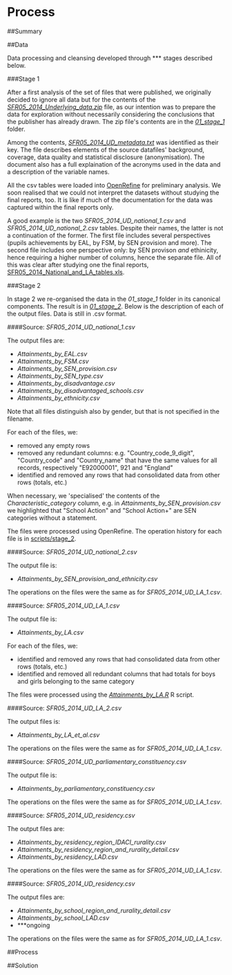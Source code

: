 Process
=======

##Summary

##Data

Data processing and cleansing developed through *** stages described below.

###Stage 1

After a first analysis of the set of files that were published, we originally decided to ignore all data but for the contents of the [*SFR05_2014_Underlying_data.zip*](data/raw/SFR05_2014_Underlying_data.zip) file, as our intention was to prepare the data for exploration without necessarily considering the conclusions that the publisher has already drawn. The zip file's contents are in the [*01_stage_1*](data/processed/01_stage_1/) folder.

Among the contents, [*SFR05_2014_UD_metadata.txt*](data/processed/01_stage_1/SFR05_2014_UD_metadata.txt) was identified as their key. The file describes elements of the source datafiles' background, coverage, data quality and statistical disclosure (anonymisation). The document also has a full explaination of the acronyms used in the data and a description of the variable names. 

All the csv tables were loaded into [OpenRefine](http://openrefine.org/) for preliminary analysis. We soon realised that we could not interpret the datasets without studying the final reports, too. It is like if much of the documentation for the data was captured within the final reports only.

A good example is the two *SFR05_2014_UD_national_1.csv* and *SFR05_2014_UD_national_2.csv* tables. Despite their names, the latter is not a continuation of the former. The first file includes several perspectives (pupils achievements by EAL, by FSM, by SEN provision and more). The second file includes one perspective only: by SEN provison *and* ethinicity, hence requiring a higher number of columns, hence the separate file. All of this was clear after studying one the final reports, [SFR05_2014_National_and_LA_tables.xls](data/raw/SFR05_2014_National_and_LA_tables.xls). 

###Stage 2

In stage 2 we re-organised the data in the *01_stage_1* folder in its canonical components. The result is in [*01_stage_2*](data/processed/02_stage_2/). Below is the description of each of the output files. Data is still in .csv format.

####Source: *SFR05_2014_UD_national_1.csv*

The output files are:
- *Attainments_by_EAL.csv*
- *Attainments_by_FSM.csv*
- *Attainments_by_SEN_provision.csv*
- *Attainments_by_SEN_type.csv*
- *Attainments_by_disadvantage.csv*
- *Attainments_by_disadvantaged_schools.csv*
- *Attainments_by_ethnicity.csv*

Note that all files distinguish also by gender, but that is not specified in the filename.

For each of the files, we:
- removed any empty rows
- removed any redundant columns: e.g. "Country_code_9_digit", "Country_code" and "Country_name" that have the same values for all records, respectively "E92000001", 921 and "England"
- identified and removed any rows that had consolidated data from other rows (totals, etc.)

When necessary, we 'specialised' the contents of the *Characteristic_category* column, e.g. in *Attainments_by_SEN_provision.csv* we highlighted that "School Action" and "School Action+" are SEN categories without a statement.

The files were processed using OpenRefine. The operation history for each file is in [scripts/stage_2](script/stage_2).

####Source: *SFR05_2014_UD_national_2.csv*

The output file is:
- *Attainments_by_SEN_provision_and_ethnicity.csv*

The operations on the files were the same as for *SFR05_2014_UD_LA_1.csv*.

####Source: *SFR05_2014_UD_LA_1.csv*

The output file is:
- *Attainments_by_LA.csv*

For each of the files, we:
- identified and removed any rows that had consolidated data from other rows (totals, etc.)
- identified and removed all redundant columns that had totals for boys and girls belonging to the same category

The files were processed using the [*Attainments_by_LA.R*](scripts/stage_2/Attainments_by_LA.R) R script.

####Source: *SFR05_2014_UD_LA_2.csv*

The output files is:
- *Attainments_by_LA_et_al.csv*

The operations on the files were the same as for *SFR05_2014_UD_LA_1.csv*.

####Source: *SFR05_2014_UD_parliamentary_constituency.csv*

The output file is:
- *Attainments_by_parliamentary_constituency.csv*

The operations on the files were the same as for *SFR05_2014_UD_LA_1.csv*.

####Source: *SFR05_2014_UD_residency.csv*

The output files are:
- *Attainments_by_residency_region_IDACI_rurality.csv*
- *Attainments_by_residency_region_and_rurality_detail.csv*
- *Attainments_by_residency_LAD.csv*

The operations on the files were the same as for *SFR05_2014_UD_LA_1.csv*.

####Source: *SFR05_2014_UD_residency.csv*

The output files are:
- *Attainments_by_school_region_and_rurality_detail.csv*
- *Attainments_by_school_LAD.csv*
- ***ongoing

The operations on the files were the same as for *SFR05_2014_UD_LA_1.csv*.






##Process

##Solution
